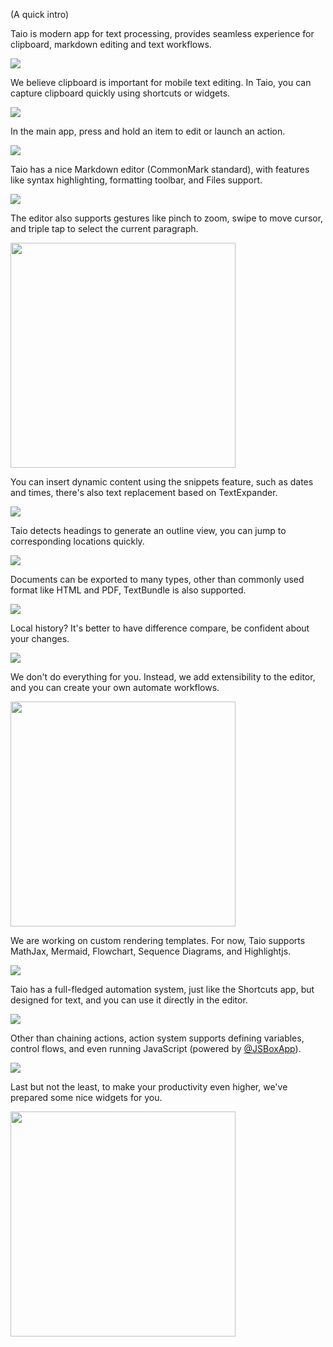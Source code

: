 (A quick intro)

Taio is modern app for text processing, provides seamless experience for clipboard, markdown editing and text workflows.

<img src="/intro/IMG_1.png" />

We believe clipboard is important for mobile text editing. In Taio, you can capture clipboard quickly using shortcuts or widgets.

<img src="/intro/IMG_2.png" />

In the main app, press and hold an item to edit or launch an action.

<img src="/intro/IMG_3.png" />

Taio has a nice Markdown editor (CommonMark standard), with features like syntax highlighting, formatting toolbar, and Files support.

<img src="/intro/IMG_4.png" />

The editor also supports gestures like pinch to zoom, swipe to move cursor, and triple tap to select the current paragraph.

<img src="/quick-start/assets/IMG_6.png" width="360" />

You can insert dynamic content using the snippets feature, such as dates and times, there's also text replacement based on TextExpander.

<img src="/intro/IMG_5.png" />

Taio detects headings to generate an outline view, you can jump to corresponding locations quickly.

<img src="/intro/IMG_6.png" />

Documents can be exported to many types, other than commonly used format like HTML and PDF, TextBundle is also supported.

<img src="/intro/IMG_7.png" />

Local history? It's better to have difference compare, be confident about your changes.

<img src="/intro/IMG_8.png" />

We don't do everything for you. Instead, we add extensibility to the editor, and you can create your own automate workflows.

<img src="/quick-start/assets/IMG_11.png" width="360" />

We are working on custom rendering templates. For now, Taio supports MathJax, Mermaid, Flowchart, Sequence Diagrams, and Highlightjs.

<img src="/intro/IMG_9.png" />

Taio has a full-fledged automation system, just like the Shortcuts app, but designed for text, and you can use it directly in the editor.

<img src="/intro/IMG_10.png" />

Other than chaining actions, action system supports defining variables, control flows, and even running JavaScript (powered by [@JSBoxApp](https://twitter.com/JSBoxApp)).

<img src="/intro/IMG_11.png" />

Last but not the least, to make your productivity even higher, we've prepared some nice widgets for you.

<img src="/quick-start/assets/IMG_17.png" width="360" />